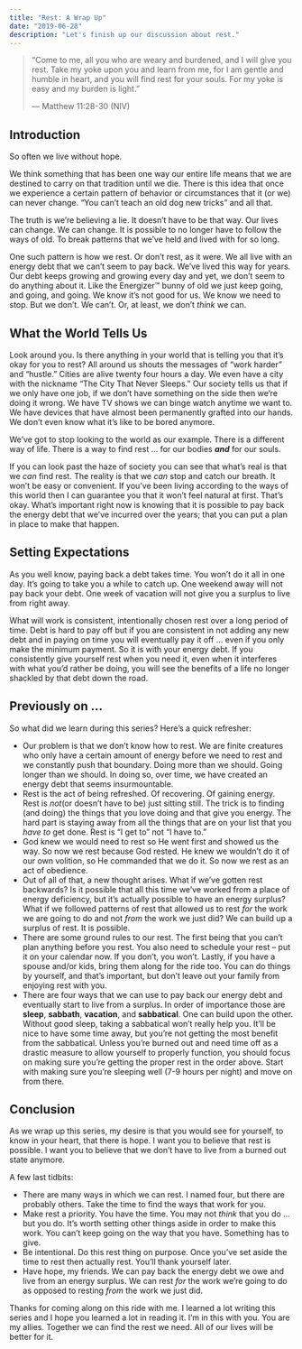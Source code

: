 ```yaml
---
title: "Rest: A Wrap Up"
date: "2019-06-28"
description: "Let's finish up our discussion about rest."
---
```


> “Come to me, all you who are weary and burdened, and I will give you rest. Take my yoke upon you and learn from me, for I am gentle and humble in heart, and you will find rest for your souls. For my yoke is easy and my burden is light.”
>
> — Matthew 11:28-30 (NIV)

## Introduction

So often we live without hope.

We think something that has been one way our entire life means that we are destined to carry on that tradition until we die. There is this idea that once we experience a certain pattern of behavior or circumstances that it (or we) can never change. “You can’t teach an old dog new tricks” and all that.

The truth is we’re believing a lie. It doesn’t have to be that way. Our lives can change. We can change. It is possible to no longer have to follow the ways of old. To break patterns that we’ve held and lived with for so long.

One such pattern is how we rest. Or don’t rest, as it were. We all live with an energy debt that we can’t seem to pay back. We’ve lived this way for years. Our debt keeps growing and growing every day and yet, we don’t seem to do anything about it. Like the Energizer™ bunny of old we just keep going, and going, and going. We know it’s not good for us. We know we need to stop. But we don’t. We can’t. Or, at least, we don’t _think_ we can.

## What the World Tells Us

Look around you. Is there anything in your world that is telling you that it’s okay for you to rest? All around us shouts the messages of “work harder” and “hustle.” Cities are alive twenty four hours a day. We even have a city with the nickname “The City That Never Sleeps.” Our society tells us that if we only have one job, if we don’t have something on the side then we’re doing it wrong. We have TV shows we can binge watch anytime we want to. We have devices that have almost been permanently grafted into our hands. We don’t even know what it’s like to be bored anymore.

We’ve got to stop looking to the world as our example. There is a different way of life. There is a way to find rest … for our bodies **_and_** for our souls.

If you can look past the haze of society you can see that what’s real is that we _can_ find rest. The reality is that we _can_ stop and catch our breath. It won’t be easy or convenient. If you’ve been living according to the ways of this world then I can guarantee you that it won’t feel natural at first. That’s okay. What’s important right now is knowing that it is possible to pay back the energy debt that we’ve incurred over the years; that you can put a plan in place to make that happen.

## Setting Expectations

As you well know, paying back a debt takes time. You won’t do it all in one day. It’s going to take you a while to catch up. One weekend away will not pay back your debt. One week of vacation will not give you a surplus to live from right away.

What will work is consistent, intentionally chosen rest over a long period of time. Debt is hard to pay off but if you are consistent in not adding any new debt and in paying on time you will eventually pay it off … even if you only make the minimum payment. So it is with your energy debt. If you consistently give yourself rest when you need it, even when it interferes with what you’d rather be doing, you will see the benefits of a life no longer shackled by that debt down the road.

## Previously on …

So what did we learn during this series? Here’s a quick refresher:

- Our problem is that we don’t know how to rest. We are finite creatures who only have a certain amount of energy before we need to rest and we constantly push that boundary. Doing more than we should. Going longer than we should. In doing so, over time, we have created an energy debt that seems insurmountable.
- Rest is the act of being refreshed. Of recovering. Of gaining energy. Rest is _not_(or doesn’t have to be) just sitting still. The trick is to finding (and doing) the things that you love doing and that give you energy. The hard part is staying away from all the things that are on your list that you _have to_ get done. Rest is “I get to” not “I have to.”
- God knew we would need to rest so He went first and showed us the way. So now we rest because God rested. He knew we wouldn’t do it of our own volition, so He commanded that we do it. So now we rest as an act of obedience.
- Out of all of that, a new thought arises. What if we’ve gotten rest backwards? Is it possible that all this time we’ve worked from a place of energy deficiency, but it’s actually possible to have an energy surplus? What if we followed patterns of rest that allowed us to rest _for_ the work we are going to do and not _from_ the work we just did? We can build up a surplus of rest. It is possible.
- There are some ground rules to our rest. The first being that you can’t plan anything before you rest. You also need to schedule your rest – put it on your calendar now. If you don’t, you won’t. Lastly, if you have a spouse and/or kids, bring them along for the ride too. You can do things by yourself, and that’s important, but don’t leave out your family from enjoying rest with you.
- There are four ways that we can use to pay back our energy debt and eventually start to live from a surplus. In order of importance those are **sleep**, **sabbath**, **vacation**, and **sabbatical**. One can build upon the other. Without good sleep, taking a sabbatical won’t really help you. It’ll be nice to have some time away, but you’re not getting the most benefit from the sabbatical. Unless you’re burned out and need time off as a drastic measure to allow yourself to properly function, you should focus on making sure you’re getting the proper rest in the order above. Start with making sure you’re sleeping well (7-9 hours per night) and move on from there.

## Conclusion

As we wrap up this series, my desire is that you would see for yourself, to know in your heart, that there is hope. I want you to believe that rest is possible. I want you to believe that we don’t have to live from a burned out state anymore.

A few last tidbits:

- There are many ways in which we can rest. I named four, but there are probably others. Take the time to find the ways that work for you.
- Make rest a priority. You have the time. You may not _think_ that you do ... but you do. It’s worth setting other things aside in order to make this work. You can’t keep going on the way that you have. Something has to give.
- Be intentional. Do this rest thing on purpose. Once you’ve set aside the time to rest then actually rest. You’ll thank yourself later.
- Have hope, my friends. We can pay back the energy debt we owe and live from an energy surplus. We can rest _for_ the work we’re going to do as opposed to resting _from_ the work we just did.

Thanks for coming along on this ride with me. I learned a lot writing this series and I hope you learned a lot in reading it. I’m in this with you. You are my allies. Together we can find the rest we need. All of our lives will be better for it.

